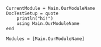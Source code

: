 ```@meta
CurrentModule = Main.OurModuleName
DocTestSetup = quote
    println("hi!")
    using Main.OurModuleName
end
```

```@autodocs
Modules = [Main.OurModuleName]
```
